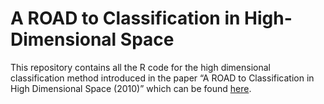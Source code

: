 A ROAD to Classification in High-Dimensional Space
================

This repository contains all the R code for the high dimensional classification method introduced in the paper “A ROAD to Classification in High Dimensional Space (2010)” which can be found [here]([https://www.google.com/search?client=firefox-b-d&q=personalized+&bshm=rime/1](http://yangfeng.hosting.nyu.edu/publication/fan-2012-road/fan-2012-road.pdf)http://yangfeng.hosting.nyu.edu/publication/fan-2012-road/fan-2012-road.pdf).
